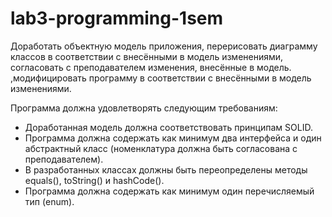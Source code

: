 # lab3-programming-1sem

Доработать объектную модель приложения, перерисовать диаграмму классов в соответствии с внесёнными в модель изменениями, согласовать с преподавателем изменения, внесённые в модель.
,модифицировать программу в соответствии с внесёнными в модель изменениями.
    
Программа должна удовлетворять следующим требованиям:

- Доработанная модель должна соответствовать принципам SOLID.
- Программа должна содержать как минимум два интерфейса и один абстрактный класс (номенклатура должна быть согласована с преподавателем).
- В разработанных классах должны быть переопределены методы equals(), toString() и hashCode().
- Программа должна содержать как минимум один перечисляемый тип (enum).
